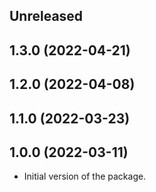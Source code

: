 <!-- Learn how to maintain this file at https://github.com/WordPress/gutenberg/tree/HEAD/packages#maintaining-changelogs. -->

## Unreleased

## 1.3.0 (2022-04-21)

## 1.2.0 (2022-04-08)

## 1.1.0 (2022-03-23)

## 1.0.0 (2022-03-11)

-   Initial version of the package.
